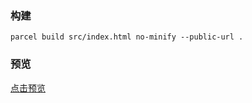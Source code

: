 ### 构建
`parcel build src/index.html no-minify --public-url .`
### 预览
[点击预览](https://xna00.github.io/pikachu/dist/)
